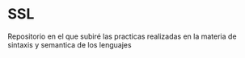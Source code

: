 # SSL
Repositorio en el que subiré las practicas realizadas en la materia de sintaxis y semantica de los lenguajes
